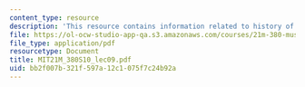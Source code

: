 ```yaml
---
content_type: resource
description: 'This resource contains information related to history of Lejaren Hiller. '
file: https://ol-ocw-studio-app-qa.s3.amazonaws.com/courses/21m-380-music-and-technology-algorithmic-and-generative-music-spring-2010/bb2f007b321f597a12c1075f7c24b92a_MIT21M_380S10_lec09.pdf
file_type: application/pdf
resourcetype: Document
title: MIT21M_380S10_lec09.pdf
uid: bb2f007b-321f-597a-12c1-075f7c24b92a
---
```

